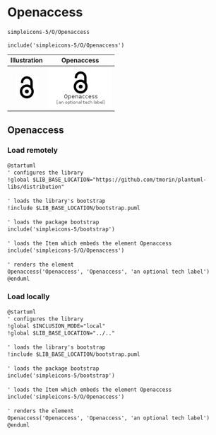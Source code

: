 # Openaccess


```text
simpleicons-5/O/Openaccess
```

```text
include('simpleicons-5/O/Openaccess')
```



| Illustration | Openaccess |
| :---: | :---: |
| ![illustration for Illustration](../../simpleicons-5/O/Openaccess.png) | ![illustration for Openaccess](../../simpleicons-5/O/Openaccess.Local.png) |




## Openaccess

### Load remotely
```plantuml
@startuml
' configures the library
!global $LIB_BASE_LOCATION="https://github.com/tmorin/plantuml-libs/distribution"

' loads the library's bootstrap
!include $LIB_BASE_LOCATION/bootstrap.puml

' loads the package bootstrap
include('simpleicons-5/bootstrap')

' loads the Item which embeds the element Openaccess
include('simpleicons-5/O/Openaccess')

' renders the element
Openaccess('Openaccess', 'Openaccess', 'an optional tech label')
@enduml
```

### Load locally
```plantuml
@startuml
' configures the library
!global $INCLUSION_MODE="local"
!global $LIB_BASE_LOCATION="../.."

' loads the library's bootstrap
!include $LIB_BASE_LOCATION/bootstrap.puml

' loads the package bootstrap
include('simpleicons-5/bootstrap')

' loads the Item which embeds the element Openaccess
include('simpleicons-5/O/Openaccess')

' renders the element
Openaccess('Openaccess', 'Openaccess', 'an optional tech label')
@enduml
```

